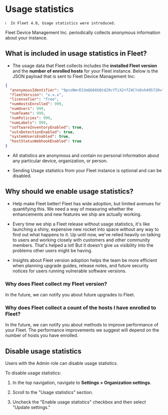 # Usage statistics

```
ℹ️  In Fleet 4.0, Usage statistics were introduced.
```

Fleet Device Management Inc. periodically collects anonymous information about your instance.

## What is included in usage statistics in Fleet?

- The usage data that Fleet collects includes the **installed Fleet version** and the **number of enrolled hosts** for your Fleet instance. Below is the JSON payload that is sent to Fleet Device Management Inc:

```json
{
  "anonymousIdentifier": "9pnzNmrES3mQG66UQtd29cYTiX2+fZ4CYxDvh495720=",
  "fleetVersion": "x.x.x",
  "licenseTier": "free",
  "numHostsEnrolled": 999,
  "numUsers": 999,
  "numTeams": 999,
  "numPolicies": 999,
  "numLabels": 999,
  "softwareInventoryEnabled": true,
  "vulnDetectionEnabled": true,
  "systemUsersEnabled": true,
  "hostStatusWebhookEnabled": true
}
```

- All statistics are anonymous and contain no personal information about any particular device, organization, or person.

- Sending Usage statistics from your Fleet instance is optional and can be disabled.

## Why should we enable usage statistics?

- Help make Fleet better! Fleet has wide adoption, but limited avenues for quantifying this. We need a way of measuring whether the enhancements and new features we ship are actually working.

- Every time we ship a Fleet release without usage statistics, it's like launching a shiny, expensive new rocket into space without any way to find out what happens to it. Up until now, we've relied heavily on talking to users and working closely with customers and other community members. That's helped a lot! But it doesn't give us visibility into the problems other users might be having.

- Insights about Fleet version adoption helps the team be more efficient when planning upgrade guides, release notes, and future security notices for users running vulnerable software versions.

### Why does Fleet collect my Fleet version?

In the future, we can notify you about future upgrades to Fleet.

### Why does Fleet collect a count of the hosts I have enrolled to Fleet?

In the future, we can notify you about methods to improve performance of your Fleet. The performance improvements we suggest will depend on the number of hosts you have enrolled.

## Disable usage statistics

Users with the Admin role can disable usage statistics.

To disable usage statistics:

1. In the top navigation, navigate to **Settings > Organization settings**.

2. Scroll to the "Usage statistics" section.

3. Uncheck the "Enable usage statistics" checkbox and then select "Update settings."

<meta name="pageOrderInSection" value="1100">
